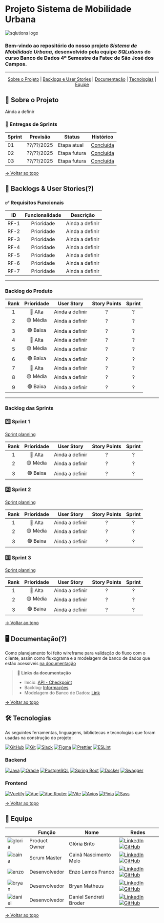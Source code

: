 # Projeto Sistema de Mobilidade Urbana 

![sqlutions logo](https://github.com/user-attachments/assets/4884e8b3-b59a-45ba-ad13-13faa8d4d9b3)

### Bem-vindo ao repositório do nosso projeto _**Sistema de Mobilidade Urbana**_, desenvolvido pela equipe _**SQLutions**_ do curso Banco de Dados 4º Semestre da Fatec de São José dos Campos.

---

<div align="center">

[Sobre o Projeto](#-sobre-o-projeto) | [Backlogs e User Stories](#-backlogs--user-stories) | [Documentação](#%EF%B8%8F-documentação) | [Tecnologias](#%EF%B8%8F-tecnologias) | [Equipe](#-equipe)

</div>

## 📑 Sobre o Projeto

Ainda a definir

### 🏁 Entregas de Sprints

| Sprint | Previsão    | Status       | Histórico               |
|--------|-------------|--------------|-------------------------|
| 01     | ??/??/2025  | Etapa atual  | [Concluída](#sprint-1)  |
| 02     | ??/??/2025	 | Etapa futura | [Concluída](#sprint-2)  |
| 03     | ??/??/2025	 | Etapa futura | [Concluída](#sprint-3)  |

[→ Voltar ao topo](#projeto-sistema-de-ponto-e-gera%C3%A7%C3%A3o-de-relat%C3%B3rios)

## 🎯 Backlogs & User Stories(?)

### ✅ Requisitos Funcionais

| ID     |  Funcionalidade  | Descrição                                                                         |
|:------:|:----------------:|:---------------------------------------------------------------------------------:|
|  RF-1  |    Prioridade    | Ainda a definir                                                                   |
|  RF-2  |    Prioridade    | Ainda a definir                                                                   | 
|  RF-3  |    Prioridade    | Ainda a definir                                                                   |  
|  RF-4  |    Prioridade    | Ainda a definir                                                                   |  
|  RF-5  |    Prioridade    | Ainda a definir                                                                   |  
|  RF-6  |    Prioridade    | Ainda a definir                                                                   | 
|  RF-7  |    Prioridade    | Ainda a definir                                                                   |  

---

### Backlog do Produto

|  Rank |  Prioridade  | User Story                                                                                  | Story Points  |  Sprint |
|:-----:|:------------:|:-------------------------------------------------------------------------------------------:|:-------------:|:-------:|
|   1   |  🔴 Alta     | Ainda a definir                                                                             |      ?        |    ?    |
|   2   |  🟡 Média    | Ainda a definir                                                                             |      ?        |    ?    |
|   3   |  🟢 Baixa    | Ainda a definir                                                                             |      ?        |    ?    |
|   4   |  🔴 Alta     | Ainda a definir                                                                             |      ?        |    ?    |
|   5   |  🟡 Média    | Ainda a definir                                                                             |      ?        |    ?    |
|   6   |  🟢 Baixa    | Ainda a definir                                                                             |      ?        |    ?    |
|   7   |  🔴 Alta     | Ainda a definir                                                                             |      ?        |    ?    |
|   8   |  🟡 Média    | Ainda a definir                                                                             |      ?        |    ?    |
|   9   |  🟢 Baixa    | Ainda a definir                                                                             |      ?        |    ?    |

---

### Backlog das Sprints

### 1️⃣ Sprint 1

[Sprint planning](https://github.com/SQLutions-FATEC/API-3-Semestre/tree/docs/main/docs#1%EF%B8%8F%E2%83%A3-sprint-1)

|  Rank |  Prioridade  | User Story                                                                                  | Story Points  |  Sprint |
|:-----:|:------------:|:-------------------------------------------------------------------------------------------:| :-----------: | :------:|
|   1   |  🔴 Alta     | Ainda a definir                                                                             |      ?        |    ?    |
|   2   |  🟡 Média    | Ainda a definir                                                                             |      ?        |    ?    |
|   3   |  🟢 Baixa    | Ainda a definir                                                                             |      ?        |    ?    |

### 2️⃣ Sprint 2

[Sprint planning](https://github.com/SQLutions-FATEC/API-3-Semestre/tree/main/docs#2%EF%B8%8F%E2%83%A3-sprint-2)

|  Rank |  Prioridade  | User Story                                                                                  | Story Points  |  Sprint |
|:-----:|:------------:|:-------------------------------------------------------------------------------------------:| :-----------: | :------:|
|   1   |  🔴 Alta     | Ainda a definir                                                                             |      ?        |    ?    |
|   2   |  🟡 Média    | Ainda a definir                                                                             |      ?        |    ?    |
|   3   |  🟢 Baixa    | Ainda a definir                                                                             |      ?        |    ?    |

### 3️⃣ Sprint 3

[Sprint planning](https://github.com/SQLutions-FATEC/API-3-Semestre/tree/main/docs#3%EF%B8%8F%E2%83%A3sprint-3)

|  Rank |  Prioridade  | User Story                                                                                  | Story Points  |  Sprint |
|:-----:|:------------:|:-------------------------------------------------------------------------------------------:| :-----------: | :------:|
|   1   |  🔴 Alta     | Ainda a definir                                                                             |      ?        |    ?    |
|   2   |  🟡 Média    | Ainda a definir                                                                             |      ?        |    ?    |
|   3   |  🟢 Baixa    | Ainda a definir                                                                             |      ?        |    ?    |

[→ Voltar ao topo](#projeto-sistema-de-ponto-e-gera%C3%A7%C3%A3o-de-relat%C3%B3rios)

## 🖥️ Documentação(?)

Como planejamento foi feito wireframe para validação do fluxo com o cliente, assim como fluxograma e a modelagem de banco de dados que estão acessíveis [na documentação](https://github.com/SQLutions-FATEC/API-3-Semestre/tree/main/docs)

> 🔗 **Links da documentação**<br>
>
> - Início: [API - Checkpoint](https://github.com/SQLutions-FATEC/API-3-Semestre/tree/main/docs)
> - Backlog: [Informações](#-backlogs--user-stories)
> - Modelagem do Banco de Dados: [Link](https://github.com/SQLutions-FATEC/API-3-Semestre/tree/main/docs#1%EF%B8%8F%E2%83%A3-sprint-1)

[→ Voltar ao topo](#projeto-sistema-de-ponto-e-gera%C3%A7%C3%A3o-de-relat%C3%B3rios)

## 🛠️ Tecnologias

As seguintes ferramentas, linguagens, bibliotecas e tecnologias que foram usadas na construção do projeto:

[![GitHub](https://img.shields.io/badge/GitHub-181717?style=for-the-badge&logo=github&logoColor=white)](https://github.com/seu-usuario) 
[![Git](https://img.shields.io/badge/Git-F05032?style=for-the-badge&logo=git&logoColor=white)](https://git-scm.com/)
[![Slack](https://img.shields.io/badge/Slack-4A154B?style=for-the-badge&logo=slack&logoColor=white)](https://slack.com/) 
[![Figma](https://img.shields.io/badge/Figma-0ACF83?style=for-the-badge&logo=figma&logoColor=white)](https://www.figma.com/) 
[![Prettier](https://img.shields.io/badge/prettier-%23F7B93E.svg?style=for-the-badge&logo=prettier&logoColor=black)](https://prettier.io) 
[![ESLint](https://img.shields.io/badge/ESLint-4B32C3?style=for-the-badge&logo=eslint&logoColor=white)](https://github.com/eslint/eslint)

### Backend

[![Java](https://img.shields.io/badge/Java-ED8B00?style=for-the-badge&logo=java&logoColor=white)](https://www.java.com/) 
[![Oracle](https://img.shields.io/badge/Oracle-F80000?style=for-the-badge&logo=oracle&logoColor=white)](https://www.oracle.com) 
[![PostgreSQL](https://img.shields.io/badge/PostgreSQL-336791?style=for-the-badge&logo=postgresql&logoColor=white)](https://www.postgresql.org/) 
[![Spring Boot](https://img.shields.io/badge/Spring_Boot-6DB33F?style=for-the-badge&logo=springboot&logoColor=white)](https://spring.io/projects/spring-boot) 
[![Docker](https://img.shields.io/badge/Docker-2496ED?style=for-the-badge&logo=docker&logoColor=white)](https://www.docker.com/) 
[![Swagger](https://img.shields.io/badge/Swagger-85EA2D?style=for-the-badge&logo=swagger&logoColor=black)](https://swagger.io/)

### Frontend

[![Vuetify](https://img.shields.io/badge/Vuetify-1867C0?style=for-the-badge&logo=vuetify&logoColor=AEDDFF)](https://vuetifyjs.com/) 
[![Vue](https://img.shields.io/badge/Vue.js-35495E?style=for-the-badge&logo=vuedotjs&logoColor=4FC08D)](https://github.com/vuejs/vue) 
[![Vue Router](https://img.shields.io/badge/Vue_Router-35495E?style=for-the-badge&logo=vue.js&logoColor=4FC08D)](https://github.com/vuejs/router) 
[![Vite](https://img.shields.io/badge/Vite-646CFF?style=for-the-badge&logo=vite&logoColor=white)](https://github.com/vitejs/vite) 
[![Axios](https://img.shields.io/badge/Axios-5A29E4?style=for-the-badge&logo=axios&logoColor=white)](https://github.com/axios/axios) 
[![Pinia](https://img.shields.io/badge/Pinia-FFD859?style=for-the-badge&logo=pinia&logoColor=black)](https://github.com/vuejs/pinia) 
[![Sass](https://img.shields.io/badge/Sass-CC6699?style=for-the-badge&logo=sass&logoColor=white)](https://github.com/sass/sass) 

[→ Voltar ao topo](https://github.com/SQLutions-FATEC/API-3-Semestre/blob/main/README.md#projeto-sistema-de-ponto-e-gera%C3%A7%C3%A3o-de-relat%C3%B3rios)

## 👥 Equipe

|                                                                                             | Função         | Nome                             | Redes                                                                                                                                                                                                                                                                                                           |
|---------------------------------------------------------------------------------------------|----------------|----------------------------------|-----------------------------------------------------------------------------------------------------------------------------------------------------------------------------------------------------------------------------------------------------------------------------------------------------------------|
| ![gloria](https://github.com/user-attachments/assets/2de16de0-fd28-4700-b5b5-a00702dfce10)  | Product Owner  | Glória Brito                     | [![LinkedIn](https://img.shields.io/badge/LinkedIn-0077B5?style=for-the-badge&logo=linkedin&logoColor=white)](https://www.linkedin.com/in/gloriafbrito/) [![GitHub](https://img.shields.io/badge/GitHub-100000?style=for-the-badge&logo=github&logoColor=white)](https://github.com/GloBrito)                   |
| ![caina](https://github.com/user-attachments/assets/a6f52b8c-11c7-4f20-9647-004cd04c60bc)   | Scrum Master   | Cainã Nascimento Melo            | [![LinkedIn](https://img.shields.io/badge/LinkedIn-0077B5?style=for-the-badge&logo=linkedin&logoColor=white)](https://www.linkedin.com/in/cain%C3%A3-melo/) [![GitHub](https://img.shields.io/badge/GitHub-100000?style=for-the-badge&logo=github&logoColor=white)](https://github.com/CainaNascimentoMelo)     |
| ![enzo](https://github.com/user-attachments/assets/f228df2a-1bae-408d-9d39-d5808bea56bc)    | Desenvolvedor  | Enzo Lemos Franco                | [![LinkedIn](https://img.shields.io/badge/LinkedIn-0077B5?style=for-the-badge&logo=linkedin&logoColor=white)](https://www.linkedin.com/in/enzo-lemos-franco-002651293/) [![GitHub](https://img.shields.io/badge/GitHub-100000?style=for-the-badge&logo=github&logoColor=white)](https://github.com/EnzoLFranco) |
| ![bryan](https://github.com/user-attachments/assets/de3c76c1-183c-4e13-8856-7dd87834be2b)   | Desenvolvedor  | Bryan Matheus                    | [![LinkedIn](https://img.shields.io/badge/LinkedIn-0077B5?style=for-the-badge&logo=linkedin&logoColor=white)](https://www.linkedin.com/in/bryan-matheus-5aa0a3302) [![GitHub](https://img.shields.io/badge/GitHub-100000?style=for-the-badge&logo=github&logoColor=white)](https://github.com/BryanARMatheus)   |
| ![daniel](https://github.com/user-attachments/assets/6cb4f0c1-0bef-43ff-8e57-e633f145dbdf)  | Desenvolvedor  | Daniel Sendreti Broder           | [![LinkedIn](https://img.shields.io/badge/LinkedIn-0077B5?style=for-the-badge&logo=linkedin&logoColor=white)](https://www.linkedin.com/in/danielbroder) [![GitHub](https://img.shields.io/badge/GitHub-100000?style=for-the-badge&logo=github&logoColor=white)](https://github.com/d-broder)   |

[→ Voltar ao topo](https://github.com/SQLutions-FATEC/API-3-Semestre/blob/main/README.md#projeto-sistema-de-ponto-e-gera%C3%A7%C3%A3o-de-relat%C3%B3rios)
